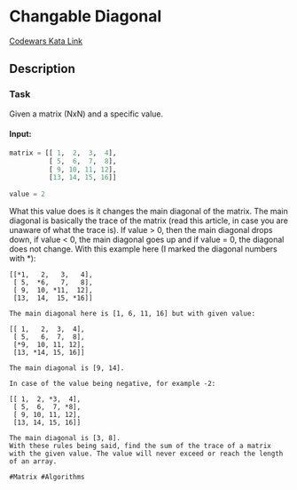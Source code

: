 # Changable Diagonal

[Codewars Kata Link](https://www.codewars.com/kata/68508d8937ee53321e405d31/python)

## Description

### Task

Given a matrix (NxN) and a specific value.

#### Input:

```python
matrix = [[ 1,  2,  3,  4],
          [ 5,  6,  7,  8],
          [ 9, 10, 11, 12],
          [13, 14, 15, 16]]
 
value = 2
```

What this value does is it changes the main diagonal of the matrix. The main diagonal is basically the trace of the matrix (read this article, in case you are unaware of what the trace is). If value > 0, then the main diagonal drops down, if value < 0, the main diagonal goes up and if value = 0, the diagonal does not change. With this example here (I marked the diagonal numbers with *):

```
[[*1,   2,   3,   4],
 [ 5,  *6,   7,   8],
 [ 9,  10, *11,  12],
 [13,  14,  15, *16]]
 
The main diagonal here is [1, 6, 11, 16] but with given value:

[[ 1,   2,  3,  4],
 [ 5,   6,  7,  8],
 [*9,  10, 11, 12],
 [13, *14, 15, 16]]
 
The main diagonal is [9, 14].

In case of the value being negative, for example -2:

[[ 1,  2, *3,  4],
 [ 5,  6,  7, *8],
 [ 9, 10, 11, 12],
 [13, 14, 15, 16]]
 
The main diagonal is [3, 8].
With these rules being said, find the sum of the trace of a matrix with the given value. The value will never exceed or reach the length of an array.

#Matrix #Algorithms
